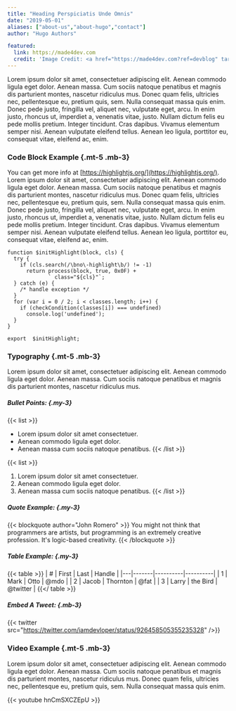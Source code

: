 ```yaml
---
title: "Heading Perspiciatis Unde Omnis"
date: "2019-05-01"
aliases: ["about-us","about-hugo","contact"]
author: "Hugo Authors"

featured:
  link: https://made4dev.com
  credit: 'Image Credit: <a href="https://made4dev.com?ref=devblog" target="_blank">made4dev.com (Premium Programming T-shirts)</a>'
---
```


Lorem ipsum dolor sit amet, consectetuer adipiscing elit. Aenean commodo ligula eget dolor. Aenean massa. Cum sociis natoque penatibus et magnis dis parturient montes, nascetur ridiculus mus. Donec quam felis, ultricies nec, pellentesque eu, pretium quis, sem. Nulla consequat massa quis enim. Donec pede justo, fringilla vel, aliquet nec, vulputate eget, arcu. In enim justo, rhoncus ut, imperdiet a, venenatis vitae, justo. Nullam dictum felis eu pede mollis pretium. Integer tincidunt. Cras dapibus. Vivamus elementum semper nisi. Aenean vulputate eleifend tellus. Aenean leo ligula, porttitor eu, consequat vitae, eleifend ac, enim.

### Code Block Example {.mt-5 .mb-3}

You can get more info at [https://highlightjs.org/](https://highlightjs.org/). Lorem ipsum dolor sit amet, consectetuer adipiscing elit. Aenean commodo ligula eget dolor. Aenean massa. Cum sociis natoque penatibus et magnis dis parturient montes, nascetur ridiculus mus. Donec quam felis, ultricies nec, pellentesque eu, pretium quis, sem. Nulla consequat massa quis enim. Donec pede justo, fringilla vel, aliquet nec, vulputate eget, arcu. In enim justo, rhoncus ut, imperdiet a, venenatis vitae, justo. Nullam dictum felis eu pede mollis pretium. Integer tincidunt. Cras dapibus. Vivamus elementum semper nisi. Aenean vulputate eleifend tellus. Aenean leo ligula, porttitor eu, consequat vitae, eleifend ac, enim.

```
function $initHighlight(block, cls) {
  try {
    if (cls.search(/\bno\-highlight\b/) != -1)
      return process(block, true, 0x0F) +
             ` class="${cls}"`;
  } catch (e) {
    /* handle exception */
  }
  for (var i = 0 / 2; i < classes.length; i++) {
    if (checkCondition(classes[i]) === undefined)
      console.log('undefined');
  }
}

export  $initHighlight;
```

### Typography {.mt-5 .mb-3}

Lorem ipsum dolor sit amet, consectetuer adipiscing elit. Aenean commodo ligula eget dolor. Aenean massa. Cum sociis natoque penatibus et magnis dis parturient montes, nascetur ridiculus mus.

##### Bullet Points: {.my-3}

{{< list >}}
- Lorem ipsum dolor sit amet consectetuer.
- Aenean commodo ligula eget dolor.
- Aenean massa cum sociis natoque penatibus.
{{< /list >}}

{{< list >}}
1. Lorem ipsum dolor sit amet consectetuer.
2. Aenean commodo ligula eget dolor.
3. Aenean massa cum sociis natoque penatibus.
{{< /list >}}

##### Quote Example: {.my-3}

{{< blockquote author="John Romero" >}}
  You might not think that programmers are artists, but programming is an extremely creative profession. It's logic-based creativity.
{{< /blockquote >}}

##### Table Example: {.my-3}

{{< table >}}
| # | First | Last     | Handle   |
|---|-------|----------|----------|
| 1 | Mark  | Otto     | @mdo     |
| 2 | Jacob | Thornton | @fat     |
| 3 | Larry | the Bird | @twitter |
{{</ table >}}

##### Embed A Tweet: {.mb-3}

{{< twitter src="https://twitter.com/iamdevloper/status/926458505355235328" />}}

### Video Example {.mt-5 .mb-3}

Lorem ipsum dolor sit amet, consectetuer adipiscing elit. Aenean commodo ligula eget dolor. Aenean massa. Cum sociis natoque penatibus et magnis dis parturient montes, nascetur ridiculus mus. Donec quam felis, ultricies nec, pellentesque eu, pretium quis, sem. Nulla consequat massa quis enim.

{{< youtube hnCmSXCZEpU >}}
